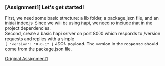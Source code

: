 ### [Assignment1] Let's get started!

First, we need some basic structure: a lib folder, a package.json file, and an initial index.js. 
Since we will be using hapi, we need to include that in the project dependencies.  
Second, create a basic hapi server on port 8000 which responds to /version requests and replies with a simple  
`{ "version": "0.0.1" }` JSON payload.  The version in the response should come from the package.json file.


[Original Assignment1](https://github.com/hapijs/university/issues/1)
